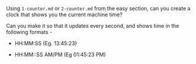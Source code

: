 Using `1-counter.md` or `2-counter.md` from the easy section, can you create a
clock that shows you the current machine time?

Can you make it so that it updates every second, and shows time in the following formats -

 - HH:MM:SS (Eg. 13:45:23)

 - HH:MM::SS AM/PM (Eg 01:45:23 PM)
